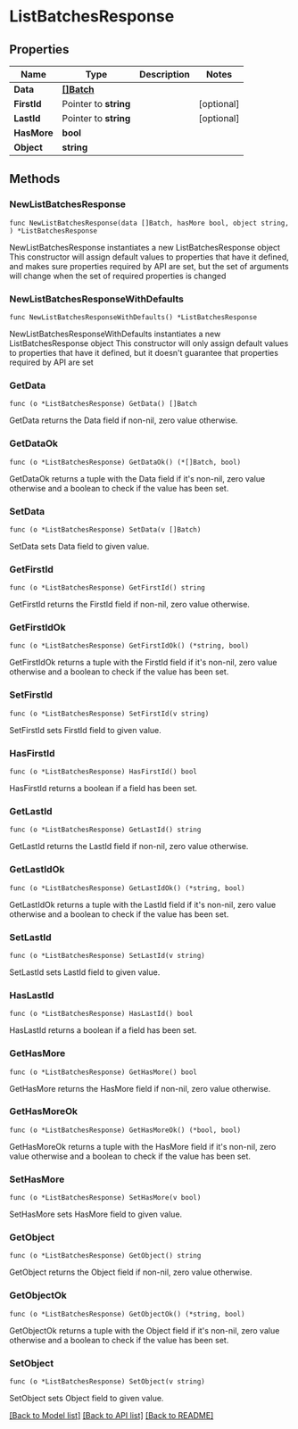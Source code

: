 # ListBatchesResponse

## Properties

Name | Type | Description | Notes
------------ | ------------- | ------------- | -------------
**Data** | [**[]Batch**](Batch.md) |  | 
**FirstId** | Pointer to **string** |  | [optional] 
**LastId** | Pointer to **string** |  | [optional] 
**HasMore** | **bool** |  | 
**Object** | **string** |  | 

## Methods

### NewListBatchesResponse

`func NewListBatchesResponse(data []Batch, hasMore bool, object string, ) *ListBatchesResponse`

NewListBatchesResponse instantiates a new ListBatchesResponse object
This constructor will assign default values to properties that have it defined,
and makes sure properties required by API are set, but the set of arguments
will change when the set of required properties is changed

### NewListBatchesResponseWithDefaults

`func NewListBatchesResponseWithDefaults() *ListBatchesResponse`

NewListBatchesResponseWithDefaults instantiates a new ListBatchesResponse object
This constructor will only assign default values to properties that have it defined,
but it doesn't guarantee that properties required by API are set

### GetData

`func (o *ListBatchesResponse) GetData() []Batch`

GetData returns the Data field if non-nil, zero value otherwise.

### GetDataOk

`func (o *ListBatchesResponse) GetDataOk() (*[]Batch, bool)`

GetDataOk returns a tuple with the Data field if it's non-nil, zero value otherwise
and a boolean to check if the value has been set.

### SetData

`func (o *ListBatchesResponse) SetData(v []Batch)`

SetData sets Data field to given value.


### GetFirstId

`func (o *ListBatchesResponse) GetFirstId() string`

GetFirstId returns the FirstId field if non-nil, zero value otherwise.

### GetFirstIdOk

`func (o *ListBatchesResponse) GetFirstIdOk() (*string, bool)`

GetFirstIdOk returns a tuple with the FirstId field if it's non-nil, zero value otherwise
and a boolean to check if the value has been set.

### SetFirstId

`func (o *ListBatchesResponse) SetFirstId(v string)`

SetFirstId sets FirstId field to given value.

### HasFirstId

`func (o *ListBatchesResponse) HasFirstId() bool`

HasFirstId returns a boolean if a field has been set.

### GetLastId

`func (o *ListBatchesResponse) GetLastId() string`

GetLastId returns the LastId field if non-nil, zero value otherwise.

### GetLastIdOk

`func (o *ListBatchesResponse) GetLastIdOk() (*string, bool)`

GetLastIdOk returns a tuple with the LastId field if it's non-nil, zero value otherwise
and a boolean to check if the value has been set.

### SetLastId

`func (o *ListBatchesResponse) SetLastId(v string)`

SetLastId sets LastId field to given value.

### HasLastId

`func (o *ListBatchesResponse) HasLastId() bool`

HasLastId returns a boolean if a field has been set.

### GetHasMore

`func (o *ListBatchesResponse) GetHasMore() bool`

GetHasMore returns the HasMore field if non-nil, zero value otherwise.

### GetHasMoreOk

`func (o *ListBatchesResponse) GetHasMoreOk() (*bool, bool)`

GetHasMoreOk returns a tuple with the HasMore field if it's non-nil, zero value otherwise
and a boolean to check if the value has been set.

### SetHasMore

`func (o *ListBatchesResponse) SetHasMore(v bool)`

SetHasMore sets HasMore field to given value.


### GetObject

`func (o *ListBatchesResponse) GetObject() string`

GetObject returns the Object field if non-nil, zero value otherwise.

### GetObjectOk

`func (o *ListBatchesResponse) GetObjectOk() (*string, bool)`

GetObjectOk returns a tuple with the Object field if it's non-nil, zero value otherwise
and a boolean to check if the value has been set.

### SetObject

`func (o *ListBatchesResponse) SetObject(v string)`

SetObject sets Object field to given value.



[[Back to Model list]](../README.md#documentation-for-models) [[Back to API list]](../README.md#documentation-for-api-endpoints) [[Back to README]](../README.md)


